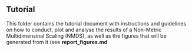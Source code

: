 ## Tutorial

This folder contains the tutorial document with instructions and guidelines on how to conduct, plot and analyse the results of a Non-Metric Multidimensinal Scaling (NMDS), as well as the figures that will be generated from it (see **report_figures.md**
